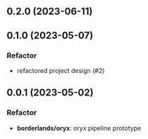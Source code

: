 ## 0.2.0 (2023-06-11)

## 0.1.0 (2023-05-07)

### Refactor

- refactored project design (#2)

## 0.0.1 (2023-05-02)

### Refactor

- **borderlands/oryx**: oryx pipeline prototype
